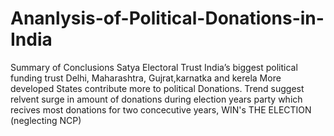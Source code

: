 # Ananlysis-of-Political-Donations-in-India

Summary of Conclusions
  Satya Electoral Trust India’s biggest political funding trust 
  Delhi, Maharashtra, Gujrat,karnatka and kerela 
  More developed States contribute more to political Donations.
  Trend suggest relvent surge in amount of donations during election years
  party which recives most donations for two concecutive years, WIN's THE ELECTION (neglecting NCP)
